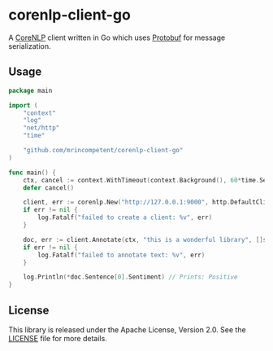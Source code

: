 # corenlp-client-go

A [CoreNLP](https://stanfordnlp.github.io/CoreNLP/) client written in Go which uses [Protobuf](https://developers.google.com/protocol-buffers) for message serialization.

## Usage 

```go
package main

import (
	"context"
	"log"
	"net/http"
	"time"

	"github.com/mrincompetent/corenlp-client-go"
)

func main() {
	ctx, cancel := context.WithTimeout(context.Background(), 60*time.Second)
	defer cancel()

	client, err := corenlp.New("http://127.0.0.1:9000", http.DefaultClient)
	if err != nil {
		log.Fatalf("failed to create a client: %v", err)
	}

	doc, err := client.Annotate(ctx, "this is a wonderful library", []string{"sentiment"})
	if err != nil {
		log.Fatalf("failed to annotate text: %v", err)
	}

	log.Println(*doc.Sentence[0].Sentiment) // Prints: Positive
}
```

## License

This library is released under the Apache License, Version 2.0. See the [LICENSE](LICENSE) file for more details.
